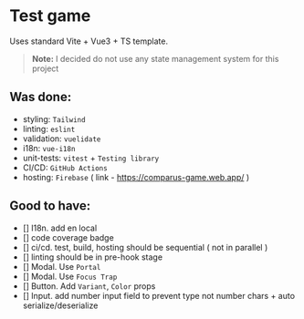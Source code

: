 # Test game

Uses standard Vite + Vue3 + TS template.

> __Note:__ I decided do not use any state management system for this project

## Was done:
- styling: `Tailwind`
- linting: `eslint`
- validation: `vuelidate`
- i18n: `vue-i18n`
- unit-tests: `vitest` + `Testing library`
- CI/CD: `GitHub Actions`
- hosting: `Firebase` ( link - https://comparus-game.web.app/ )


## Good to have:

- [] I18n. add en local
- [] code coverage badge
- [] ci/cd. test, build, hosting should be sequential ( not in parallel )
- [] linting should be in pre-hook stage
- [] Modal. Use `Portal`
- [] Modal. Use `Focus Trap`
- [] Button. Add `Variant`, `Color` props
- [] Input. add number input field to prevent type not number chars + auto serialize/deserialize
